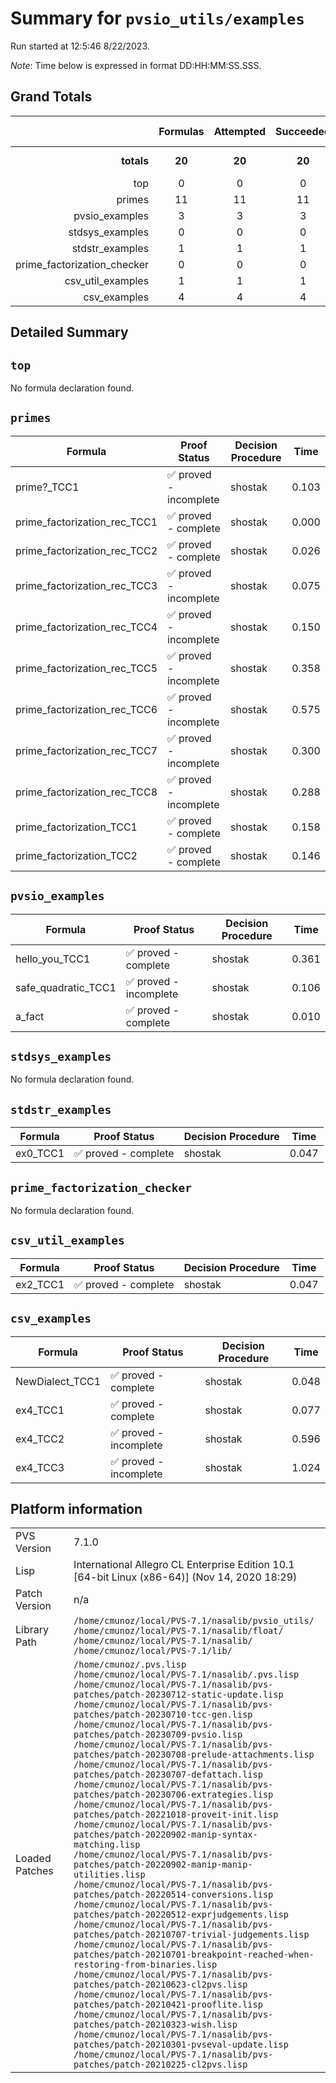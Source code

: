 # Summary for `pvsio_utils/examples`
Run started at 12:5:46 8/22/2023.

_Note_: Time below is expressed in format DD:HH:MM:SS.SSS.
## Grand Totals 
|            | Formulas | Attempted | Succeeded | Missing | Total Time |
| ---:       | :---:    | :---:     | :---:     | :---:   | ---        |
| **totals** | **20**   | **20**    | **20**    | **0**  | **4.495 s**   |
|top|0|0|0|0|0.000|
|primes|11|11|11|0|2.179|
|pvsio_examples|3|3|3|0|0.477|
|stdsys_examples|0|0|0|0|0.000|
|stdstr_examples|1|1|1|0|0.047|
|prime_factorization_checker|0|0|0|0|0.000|
|csv_util_examples|1|1|1|0|0.047|
|csv_examples|4|4|4|0|1.745|
## Detailed Summary 
## `top`
No formula declaration found.
## `primes`

| Formula | Proof Status | Decision Procedure | Time |
| ---     | ---          | ---                | ---  |
|prime?_TCC1|✅ proved - incomplete|shostak|0.103|
|prime_factorization_rec_TCC1|✅ proved - complete|shostak|0.000|
|prime_factorization_rec_TCC2|✅ proved - complete|shostak|0.026|
|prime_factorization_rec_TCC3|✅ proved - incomplete|shostak|0.075|
|prime_factorization_rec_TCC4|✅ proved - incomplete|shostak|0.150|
|prime_factorization_rec_TCC5|✅ proved - incomplete|shostak|0.358|
|prime_factorization_rec_TCC6|✅ proved - incomplete|shostak|0.575|
|prime_factorization_rec_TCC7|✅ proved - incomplete|shostak|0.300|
|prime_factorization_rec_TCC8|✅ proved - incomplete|shostak|0.288|
|prime_factorization_TCC1|✅ proved - complete|shostak|0.158|
|prime_factorization_TCC2|✅ proved - complete|shostak|0.146|

## `pvsio_examples`

| Formula | Proof Status | Decision Procedure | Time |
| ---     | ---          | ---                | ---  |
|hello_you_TCC1|✅ proved - complete|shostak|0.361|
|safe_quadratic_TCC1|✅ proved - incomplete|shostak|0.106|
|a_fact|✅ proved - complete|shostak|0.010|

## `stdsys_examples`
No formula declaration found.
## `stdstr_examples`

| Formula | Proof Status | Decision Procedure | Time |
| ---     | ---          | ---                | ---  |
|ex0_TCC1|✅ proved - complete|shostak|0.047|

## `prime_factorization_checker`
No formula declaration found.
## `csv_util_examples`

| Formula | Proof Status | Decision Procedure | Time |
| ---     | ---          | ---                | ---  |
|ex2_TCC1|✅ proved - complete|shostak|0.047|

## `csv_examples`

| Formula | Proof Status | Decision Procedure | Time |
| ---     | ---          | ---                | ---  |
|NewDialect_TCC1|✅ proved - complete|shostak|0.048|
|ex4_TCC1|✅ proved - complete|shostak|0.077|
|ex4_TCC2|✅ proved - incomplete|shostak|0.596|
|ex4_TCC3|✅ proved - incomplete|shostak|1.024|
## Platform information 
|  |  |
|---|---|
| PVS Version | 7.1.0 |
| Lisp| International Allegro CL Enterprise Edition 10.1 [64-bit Linux (x86-64)] (Nov 14, 2020 18:29)|
| Patch Version| n/a|
| Library Path| `/home/cmunoz/local/PVS-7.1/nasalib/pvsio_utils/`<br/>`/home/cmunoz/local/PVS-7.1/nasalib/float/`<br/>`/home/cmunoz/local/PVS-7.1/nasalib/`<br/>`/home/cmunoz/local/PVS-7.1/lib/`|
| Loaded Patches | `/home/cmunoz/.pvs.lisp`<br/>`/home/cmunoz/local/PVS-7.1/nasalib/.pvs.lisp`<br/>`/home/cmunoz/local/PVS-7.1/nasalib/pvs-patches/patch-20230712-static-update.lisp`<br/>`/home/cmunoz/local/PVS-7.1/nasalib/pvs-patches/patch-20230710-tcc-gen.lisp`<br/>`/home/cmunoz/local/PVS-7.1/nasalib/pvs-patches/patch-20230709-pvsio.lisp`<br/>`/home/cmunoz/local/PVS-7.1/nasalib/pvs-patches/patch-20230708-prelude-attachments.lisp`<br/>`/home/cmunoz/local/PVS-7.1/nasalib/pvs-patches/patch-20230707-defattach.lisp`<br/>`/home/cmunoz/local/PVS-7.1/nasalib/pvs-patches/patch-20230706-extrategies.lisp`<br/>`/home/cmunoz/local/PVS-7.1/nasalib/pvs-patches/patch-20221018-proveit-init.lisp`<br/>`/home/cmunoz/local/PVS-7.1/nasalib/pvs-patches/patch-20220902-manip-syntax-matching.lisp`<br/>`/home/cmunoz/local/PVS-7.1/nasalib/pvs-patches/patch-20220902-manip-manip-utilities.lisp`<br/>`/home/cmunoz/local/PVS-7.1/nasalib/pvs-patches/patch-20220514-conversions.lisp`<br/>`/home/cmunoz/local/PVS-7.1/nasalib/pvs-patches/patch-20220512-exprjudgements.lisp`<br/>`/home/cmunoz/local/PVS-7.1/nasalib/pvs-patches/patch-20210707-trivial-judgements.lisp`<br/>`/home/cmunoz/local/PVS-7.1/nasalib/pvs-patches/patch-20210701-breakpoint-reached-when-restoring-from-binaries.lisp`<br/>`/home/cmunoz/local/PVS-7.1/nasalib/pvs-patches/patch-20210623-cl2pvs.lisp`<br/>`/home/cmunoz/local/PVS-7.1/nasalib/pvs-patches/patch-20210421-prooflite.lisp`<br/>`/home/cmunoz/local/PVS-7.1/nasalib/pvs-patches/patch-20210323-wish.lisp`<br/>`/home/cmunoz/local/PVS-7.1/nasalib/pvs-patches/patch-20210301-pvseval-update.lisp`<br/>`/home/cmunoz/local/PVS-7.1/nasalib/pvs-patches/patch-20210225-cl2pvs.lisp`|
